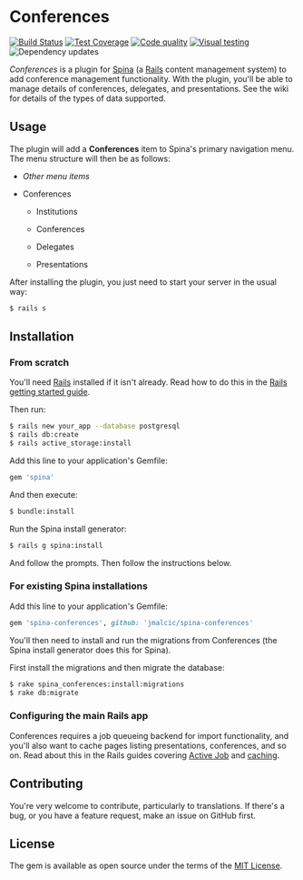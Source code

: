 # Conferences

[![Build Status](https://travis-ci.com/jmalcic/spina-conferences.svg?branch=master)](https://travis-ci.com/jmalcic/spina-conferences)
[![Test Coverage](https://codecov.io/gh/jmalcic/spina-conferences/branch/master/graph/badge.svg)](https://codecov.io/gh/jmalcic/spina-conferences)
[![Code quality](https://www.codefactor.io/repository/github/jmalcic/spina-conferences/badge)](https://www.codefactor.io/repository/github/jmalcic/spina-conferences)
[![Visual testing](https://percy.io/static/images/percy-badge.svg)](https://percy.io/Ulab/spina-conferences)
![Dependency updates](https://api.dependabot.com/badges/status?host=github&repo=jmalcic/spina-conferences)

*Conferences* is a plugin for [Spina](https://www.spinacms.com 'Spina website') (a [Rails](http://rubyonrails.org 'Ruby on Rails website') content management system) to add conference management functionality.
With the plugin, you'll be able to manage details of conferences, delegates, and presentations.
See the wiki for details of the types of data supported.

## Usage

The plugin will add a **Conferences** item to Spina's primary navigation menu.
The menu structure will then be as follows:

* *Other menu items*

* Conferences

    * Institutions
    
    * Conferences
    
    * Delegates
    
    * Presentations

After installing the plugin, you just need to start your server in the usual way:
```bash
$ rails s
```

## Installation

### From scratch

You'll need [Rails](http://rubyonrails.org 'Ruby on Rails website') installed if it isn't already.
Read how to do this in the [Rails getting started guide](https://guides.rubyonrails.org/getting_started.html 'Getting Started with Rails').

Then run:
```bash
$ rails new your_app --database postgresql
$ rails db:create
$ rails active_storage:install
```

Add this line to your application's Gemfile:

```ruby
gem 'spina'
```

And then execute:
```bash
$ bundle:install
```

Run the Spina install generator:
```bash
$ rails g spina:install
```

And follow the prompts.
Then follow the instructions below.

### For existing Spina installations

Add this line to your application's Gemfile:

```ruby
gem 'spina-conferences', github: 'jmalcic/spina-conferences'
```

You'll then need to install and run the migrations from Conferences (the Spina install generator does this for Spina).

First install the migrations and then migrate the database:
```bash
$ rake spina_conferences:install:migrations
$ rake db:migrate
```

### Configuring the main Rails app

Conferences requires a job queueing backend for import functionality, and you'll also want to cache pages listing
presentations, conferences, and so on. Read about this in the Rails guides covering
[Active Job](https://guides.rubyonrails.org/active_job_basics.html) and
[caching](https://guides.rubyonrails.org/caching_with_rails.html).

## Contributing

You're very welcome to contribute, particularly to translations.
If there's a bug, or you have a feature request, make an issue on GitHub first.

## License

The gem is available as open source under the terms of the [MIT License](https://opensource.org/licenses/MIT).
